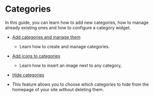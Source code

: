 # Categories

In this guide, you can learn how to  add new categories, how to manage already existing ones and how to configure a category widget. 

* [ Add categories and manage them](Classifieds-how-to-add-new-categories-and-manage-them.md)
  -   Learn how to create and manage categories.
 
* [ Add icons to categories](Classifieds-add-icons-to-categoires.md)
  -  Learn how to insert an image next to any category,
  
*  [Hide categories](Classifieds-hide-categories.md)
  -  This feature allows you to choose which categories to hide from the homepage of your site without deleting them.
